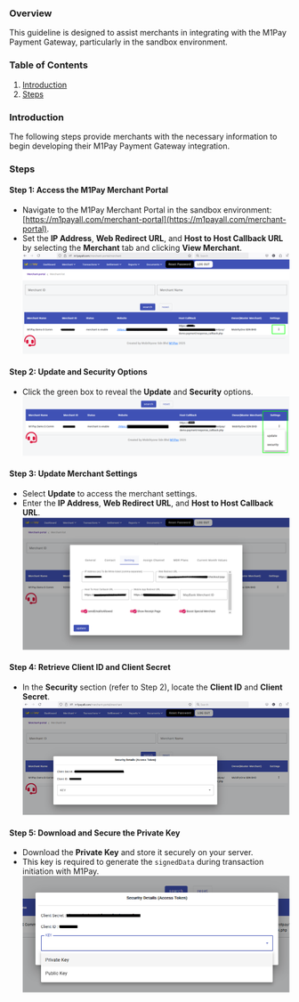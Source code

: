### Overview
This guideline is designed to assist merchants in integrating with the M1Pay Payment Gateway, particularly in the sandbox environment.

### Table of Contents
1. [Introduction](#introduction)
2. [Steps](#steps)

### Introduction
The following steps provide merchants with the necessary information to begin developing their M1Pay Payment Gateway integration.

### Steps
#### Step 1: Access the M1Pay Merchant Portal
- Navigate to the M1Pay Merchant Portal in the sandbox environment: [https://m1payall.com/merchant-portal](https://m1payall.com/merchant-portal).
- Set the **IP Address**, **Web Redirect URL**, and **Host to Host Callback URL** by selecting the **Merchant** tab and clicking **View Merchant**.  
  ![Dashboard - Merchant](image.png)

#### Step 2: Update and Security Options
- Click the green box to reveal the **Update** and **Security** options.  
  ![Merchant - Update & Security](image-1.png)

#### Step 3: Update Merchant Settings
- Select **Update** to access the merchant settings.
- Enter the **IP Address**, **Web Redirect URL**, and **Host to Host Callback URL**.  
  ![Merchant - Update - Settings](image-2.png)

#### Step 4: Retrieve Client ID and Client Secret
- In the **Security** section (refer to Step 2), locate the **Client ID** and **Client Secret**.  
  ![Merchant - Security - Client](image-3.png)

#### Step 5: Download and Secure the Private Key
- Download the **Private Key** and store it securely on your server.
- This key is required to generate the `signedData` during transaction initiation with M1Pay.  
  ![Merchant - Security - Key Files](image-4.png)


